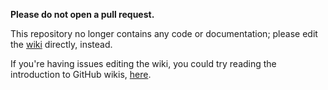 **Please do not open a pull request.**

This repository no longer contains any code or documentation; please edit the [wiki](https://github.com/ethereum/wiki/wiki) directly, instead.

If you're having issues editing the wiki, you could try reading the introduction to GitHub wikis,  [here](https://help.github.com/articles/about-github-wikis/).
